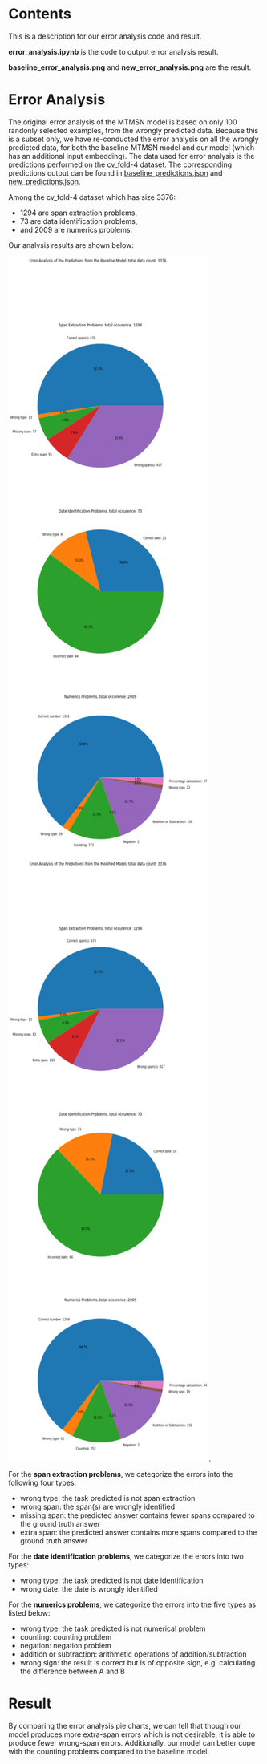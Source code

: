 # Contents

This is a description for our error analysis code and result.

**error_analysis.ipynb** is the code to output error analysis result.

**baseline_error_analysis.png** and **new_error_analysis.png** are the result.


# Error Analysis 

The original error analysis of the MTMSN model is based on only 100 randonly selected examples, from the wrongly predicted data. Because this is a subset only, we have re-conducted the error analysis on all the wrongly predicted data, for both the baseline MTMSN model and our model (which has an additional input embedding). The data used for error analysis is the predictions performed on the [cv_fold-4](dropdata/cv_fold-4.json) dataset. The corresponding predictions output can be found in [baseline_predictions.json](../baseline_predictions.json) and [new_predictions.json](../new_predictions.json). 

Among the cv_fold-4 dataset which has size 3376: 
- 1294 are span extraction problems, 
- 73 are data identification problems, 
- and 2009 are numerics problems. <br>

Our analysis results are shown below: 

<img src="https://github.com/valance/DROP-GroupFantasy/blob/main/error_analysis/baseline_error_analysis.png" width=400 height=1200/> <img src="https://github.com/valance/DROP-GroupFantasy/blob/main/error_analysis/new_error_analysis.png" width=400 height=1200/>. 


For the **span extraction problems**, we categorize the errors into the following four types:
- wrong type: the task predicted is not span extraction
- wrong span: the span(s) are wrongly identified
- missing span: the predicted answer contains fewer spans compared to the ground truth answer
- extra span: the predicted answer contains more spans compared to the ground truth answer

For the **date identification problems**, we categorize the errors into two types:
- wrong type: the task predicted is not date identification
- wrong date: the date is wrongly identified

For the **numerics problems**, we categorize the errors into the five types as listed below:
- wrong type: the task predicted is not numerical problem
- counting: counting problem
- negation: negation problem
- addition or subtraction: arithmetic operations of addition/subtraction
- wrong sign: the result is correct but is of opposite sign, e.g. calculating the difference between A and B


# Result

By comparing the error analysis pie charts, we can tell that though our model produces more extra-span errors which is not desirable, it is able to produce fewer wrong-span errors. Additionally, our model can better cope with the counting problems compared to the baseline model. 

